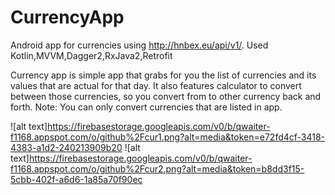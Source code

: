 # CurrencyApp
Android app for currencies using http://hnbex.eu/api/v1/. Used Kotlin,MVVM,Dagger2,RxJava2,Retrofit

Currency app is simple app that grabs for you the list of currencies and its values that are actual for that day.
It also features calculator to convert between those currencies, so you convert from to other currency back and forth.
Note: You can only convert currencies that are listed in app.

![alt text]https://firebasestorage.googleapis.com/v0/b/qwaiter-f1168.appspot.com/o/github%2Fcur1.png?alt=media&token=e72fd4cf-3418-4383-a1d2-240213909b20 ![alt text]https://firebasestorage.googleapis.com/v0/b/qwaiter-f1168.appspot.com/o/github%2Fcur2.png?alt=media&token=b8dd3f15-5cbb-402f-a6d6-1a85a70f90ec
